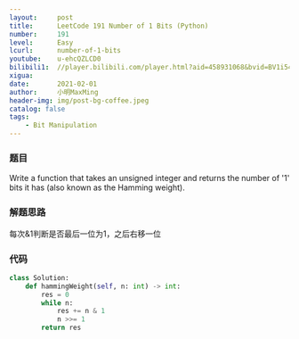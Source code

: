 ```yaml
---
layout:     post
title:      LeetCode 191 Number of 1 Bits (Python)
number:     191
level:      Easy
lcurl:      number-of-1-bits
youtube:    u-ehcQZLCD0
bilibili1:  //player.bilibili.com/player.html?aid=458931068&bvid=BV1i5411J7SA&cid=291325109&page=1
xigua:      
date:       2021-02-01
author:     小明MaxMing
header-img: img/post-bg-coffee.jpeg
catalog: false
tags:
    - Bit Manipulation
---
```


### 题目

Write a function that takes an unsigned integer and returns the number of '1' bits it has (also known as the Hamming weight).

### 解题思路

每次&1判断是否最后一位为1，之后右移一位

### 代码
```python
class Solution:
    def hammingWeight(self, n: int) -> int:
        res = 0
        while n:
            res += n & 1
            n >>= 1
        return res
```
